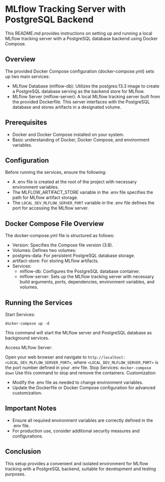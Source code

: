 
# MLflow Tracking Server with PostgreSQL Backend
This README.md provides instructions on setting up and running a local MLflow tracking server with a PostgreSQL database backend using Docker Compose.

## Overview
The provided Docker Compose configuration (docker-compose.yml) sets up two main services:
* MLflow Database (mlflow-db): Utilizes the postgres:13.3 image to create a PostgreSQL database serving as the backend store for MLflow.
* MLflow Server (mlflow-server): A local MLflow tracking server built from the provided Dockerfile. This server interfaces with the PostgreSQL database and stores artifacts in a designated volume.
## Prerequisites
- Docker and Docker Compose installed on your system.
- Basic understanding of Docker, Docker Compose, and environment variables.
## Configuration
Before running the services, ensure the following:

- A .env file is created at the root of the project with necessary environment variables.
- The MLFLOW_ARTIFACT_STORE variable in the .env file specifies the path for MLflow artifact storage.
- The `LOCAL_DEV_MLFLOW_SERVER_PORT` variable in the .env file defines the port for accessing the MLflow server.
## Docker Compose File Overview
The docker-compose.yml file is structured as follows:

* Version: Specifies the Compose file version (3.8).
* Volumes: Defines two volumes:
* postgres-data: For persistent PostgreSQL database storage.
* artifact-store: For storing MLflow artifacts.
* Services:
  * mlflow-db: Configures the PostgreSQL database container.
  * mlflow-server: Sets up the MLflow tracking server with necessary build arguments, ports, dependencies, environment variables, and volumes.

## Running the Services
Start Services:
```
docker-compose up -d
```
This command will start the MLflow server and PostgreSQL database as background services.

Access MLflow Server:

Open your web browser and navigate to 
`http://localhost:<LOCAL_DEV_MLFLOW_SERVER_PORT>`, where `<LOCAL_DEV_MLFLOW_SERVER_PORT>` is the port number defined in your .env file.
Stop Services:
`docker-compose down`
Use this command to stop and remove the containers.
Customization

- Modify the .env file as needed to change environment variables.
- Update the Dockerfile or Docker Compose configuration for advanced customization.
## Important Notes
- Ensure all required environment variables are correctly defined in the .env file.
- For production use, consider additional security measures and configurations.
## Conclusion
This setup provides a convenient and isolated environment for MLflow tracking with a PostgreSQL backend, suitable for development and testing purposes.
